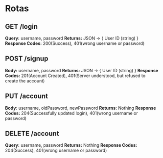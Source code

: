 # Rotas

## GET /login

**Query:** username, password
**Returns:** JSON -> {
User ID (string)
}
**Response Codes:** 200(Success), 401(wrong username or password)

## POST /signup

**Body:** username, password
**Returns:** JSON -> {
User ID (string)
}
**Response Codes:** 201(Account Created), 401(Server understood, but refused to create the account)

## PUT /account

**Body:** username, oldPassword, newPassword
**Returns:** Nothing
**Response Codes:** 204(Successfully updated login), 401(wrong username or password)

## DELETE /account

**Query:** username, password
**Returns:** Nothing
**Response Codes:** 204(Success), 401(wrong username or password)
